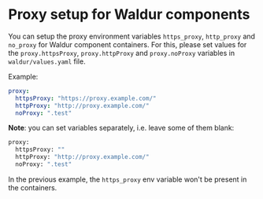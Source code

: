 <!-- EXTERNAL DOCUMENT
Source: https://code.opennodecloud.com/waldur/waldur-helm.git
Branch: master
Remote Path: docs//proxy-setup.md
Local Path: docs/admin-guide/deployment/helm/docs/
Last Sync: 2025-10-30T12:53:52.227255

WARNING: This file is automatically synchronized from the source repository.
DO NOT EDIT this file directly. Changes will be overwritten.
Edit the source at: https://code.opennodecloud.com/waldur/waldur-helm.git/-/tree/master/docs//proxy-setup.md
-->


# Proxy setup for Waldur components

You can setup the proxy environment variables `https_proxy`, `http_proxy` and `no_proxy` for Waldur component containers.
For this, please set values for the `proxy.httpsProxy`, `proxy.httpProxy` and `proxy.noProxy` variables in `waldur/values.yaml` file.

Example:

```yaml
proxy:
  httpsProxy: "https://proxy.example.com/"
  httpProxy: "http://proxy.example.com/"
  noProxy: ".test"
```

**Note**: you can set variables separately, i.e. leave some of them blank:

```bash
proxy:
  httpsProxy: ""
  httpProxy: "http://proxy.example.com/"
  noProxy: ".test"
```

In the previous example, the `https_proxy` env variable won't be present in the containers.
